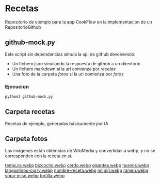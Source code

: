 # Recetas

Repositorio de ejemplo para la app CookFlow en la implementacion de un
RepositorioGithub

## github-mock.py

Este script sin dependencias simula la api de github devolviendo:

* Un fichero json simulando la respuesta de github a un directorio
* Un fichero markdown si la url comienza por _recetas_
* Una foto de la carpeta _fotos_ si la url comienza por _fotos_

### Ejecucion

```bash
python3 github-mock.py
```

## Carpeta recetas

Recetas de ejemplo, generadas básicamente por IA

## Carpeta fotos

Las imágenes están obtenidas de WikiMedia y convertidas a webp, y no se
corresponden con la receta en si.

[tempura.webp](https://upload.wikimedia.org/wikipedia/commons/4/4d/Prawn-tempura-box.jpg)
[bizcocho.webp](https://upload.wikimedia.org/wikipedia/commons/b/b8/Bizcocho_Marroqu%C3%AD.jpg)
[cerdo.webp](https://upload.wikimedia.org/wikipedia/commons/a/af/Miso_Katsu_by_jetalone_in_Nagoya.jpg)
[gisantes.webp](https://upload.wikimedia.org/wikipedia/commons/1/10/Receta_de_Panzanella.jpg)
[huevos.webp](https://upload.wikimedia.org/wikipedia/commons/1/11/Receta_de_Cocina_Uruguay_-_bizcochitosdeespinacayqueso.jpg)
[langostinos-curry.webp](https://upload.wikimedia.org/wikipedia/commons/f/f6/Langostinos%2C_Ecuador_%282284634408%29.jpg)
[nombre-receta.webp](https://upload.wikimedia.org/wikipedia/commons/3/37/Bife_de_carne_con_pur%C3%A9_de_papas.jpg)
[onigiri.webp](https://upload.wikimedia.org/wikipedia/commons/4/42/Spicy_Char-Siu_Onigiri.jpg)
[ramen.webp](https://upload.wikimedia.org/wikipedia/commons/c/c8/Ramen_and_Chahan_003.jpg)
[sopa-miso.webp](https://upload.wikimedia.org/wikipedia/commons/e/e8/Miso_Soup_001.jpg)
[tortilla.webp](https://upload.wikimedia.org/wikipedia/commons/8/81/Tortilla_de_papas_%28estilo_argentino%29.jpg)

